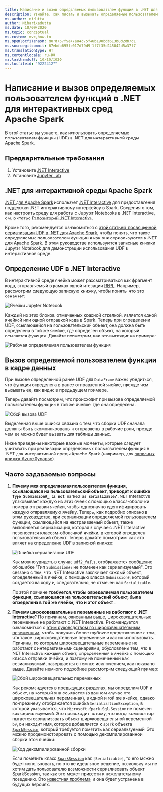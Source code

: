 ```yaml
---
title: Написание и вызов определяемых пользователем функций в .NET для интерактивных сред Apache Spark.
description: Узнайте, как писать и вызывать определяемые пользователем функции в .NET для интерактивных оболочек Apache Spark.
ms.author: nidutta
author: Niharikadutta
ms.date: 10/09/2020
ms.topic: conceptual
ms.custom: mvc,how-to
ms.openlocfilehash: d07d757f9e47a84c75f46b190bdb613b8d2db7c1
ms.sourcegitcommit: 67ebdb695fd017d79d9f1f7f35d145042d5a37f7
ms.translationtype: HT
ms.contentlocale: ru-RU
ms.lasthandoff: 10/20/2020
ms.locfileid: "92224127"
---
```

# <a name="write-and-call-udfs-in-net-for-apache-spark-interactive-environments"></a>Написание и вызов определяемых пользователем функций в .NET для интерактивных сред Apache Spark

В этой статье вы узнаете, как использовать определяемые пользователем функции (UDF) в .NET для интерактивной среды Apache Spark.

## <a name="prerequisites"></a>Предварительные требования

1. Установите [.NET Interactive](https://github.com/dotnet/interactive)
2. Установите [Jupyter Lab](https://jupyter.org/)

## <a name="net-for-apache-spark-interactive-experience"></a>.NET для интерактивной среды Apache Spark

[.NET для Apache Spark](https://github.com/dotnet/spark) использует [.NET Interactive](https://devblogs.microsoft.com/dotnet/net-interactive-is-here-net-notebooks-preview-2/) для предоставления поддержки .NET интерактивному интерфейсу в Spark. Сведения о том, как настроить среду для работы с Jupyter Notebooks в .NET Interactive, см. в статье [Репозиторий .NET Interactive](https://github.com/dotnet/interactive).

Кроме того, рекомендуется ознакомиться с [этой статьей, посвященной сериализации UDF в .NET для Apache Spark](udf-guide.md), чтобы понять, что такое определяемые пользователем функции и как они сериализуются в .NET для Apache Spark.
В этом руководстве используются записные книжки Jupyter Notebook для демонстрации использования UDF в интерактивной среде.

## <a name="define-a-udf-in-net-interactive"></a>Определение UDF в .NET Interactive

В интерактивной среде ячейка может рассматриваться как фрагмент кода, отправляемый в рамках одной итерации [REPL](https://en.wikipedia.org/wiki/Read%E2%80%93eval%E2%80%93print_loop). Например, рассмотрим следующую записную книжку, чтобы понять, что это означает:

![Ячейки Jupyter Notebook](./media/dotnet-interactive/dotnet-interactive-cells.png)

Каждый из этих блоков, отмеченных красной стрелкой, является одной ячейкой или одной отправкой кода в Spark. Теперь при определении UDF, ссылающейся на пользовательский объект, она должна быть определена в той же ячейке, где определен объект, на который ссылается функция. Давайте посмотрим, как это выглядит на примере:

![Рабочая определяемая пользователем функция](./media/dotnet-interactive/working-udf.png)

## <a name="call-a-udf-on-a-dataframe"></a>Вызов определяемой пользователем функции в кадре данных

При вызове определенной ранее UDF для `DataFrame` важно убедиться, что функция определена в ранее отправленной ячейке, прежде чем вызывать ее, как видно в предыдущем примере.

Теперь давайте посмотрим, что происходит при вызове определяемой пользователем функции в той же ячейке, где она определена.

![Сбой вызова UDF](./media/dotnet-interactive/udf_fails.png)

Выделенная выше ошибка связана с тем, что сборки UDF сначала должны быть скомпилированы и отправлены в рабочие роли, прежде чем ее можно будет вызвать для таблицы данных.

Ниже приведены некоторые важные моменты, которые следует учитывать при реализации определяемых пользователем функций в .NET для интерактивной среды Apache Spark (например, для [записных книжек Azure Synapse](https://docs.microsoft.com/azure/synapse-analytics/spark/apache-spark-development-using-notebooks)).

## <a name="faqs"></a>Часто задаваемые вопросы

1. **Почему моя определяемая пользователем функция, ссылающаяся на пользовательский объект, приводит к ошибке `Type Submission#_ is not marked as serializable`?**
    .NET Interactive упаковывает каждую из этих ячеек с помощью класса-оболочки номера отправки ячейки, чтобы однозначно идентифицировать каждую отправляемую ячейку. Теперь, как подробно описано в [этом руководстве](udf-guide.md), при сериализации определяемой пользователем функции, ссылающейся на настраиваемый объект, также выполняется сериализация, которая в случае с .NET Interactive переносится классом-оболочкой ячейки, в которой определен пользовательский объект.
    Теперь давайте посмотрим, как это влияет на определение UDF в записной книжке:

    ![Ошибка сериализации UDF](./media/dotnet-interactive/udf-serialization-error.png)

    Как можно увидеть в случае `udf2_fails`, отображается сообщение об ошибке "Тип `Submission#7` не помечен как сериализуемый". Это связано с тем, что .NET Interactive заключает каждый объект, определенный в ячейке, с помощью класса `Submission#`, который создается на ходу и, следовательно, не отмечен как `Serializable`.

    По этой причине **требуется, чтобы определяемая пользователем функция, ссылающаяся на пользовательский объект, была определена в той же ячейке, что и этот объект** .

2. **Почему широковещательные переменные не работают с .NET Interactive?**
    По причинам, описанным выше, широковещательные переменные не работают с .NET Interactive. Рекомендуется ознакомиться с [этим руководством по широковещательным переменным](broadcast-guide.md), чтобы получить более глубокое представление о том, что такое широковещательные переменные и как их использовать. Причины, по которым широковещательные переменные не работают с интерактивными сценариями, обусловлены тем, что в NET Interactive каждый объект, определенный в ячейке с помощью класса отправки ячейки, и поэтому не помеченный как сериализуемый, завершается с тем же исключением, как показано выше.
    Давайте немного подробнее рассмотрим следующий пример:

    ![Сбой широковещательных переменных](./media/dotnet-interactive/broadcast-fails.png)

    Как рекомендуется в предыдущих разделах, мы определим UDF и объект, на который она ссылается (в данном случае это широковещательная переменная), в одной и той же ячейке, однако по-прежнему отображается ошибка `SerializationException`, в которой указывается, что `Microsoft.Spark.Sql.Session` не помечен как сериализуемый. Это происходит потому, что когда компилятор пытается сериализовать объект широковещательной переменной `bv`, он находит имя, которое добавляется к `spark` объекта [`SparkSession`](https://github.com/dotnet/spark/blob/master/src/csharp/Microsoft.Spark/Sql/SparkSession.cs#L20), который требуется пометить как сериализуемый. Это можно продемонстрировать с помощью декомпилированной сборки этой ячейки:

    ![Код декомпилированной сборки](./media/dotnet-interactive/decompiledAssembly.png)

    Если пометить класс [`SparkSession`](https://github.com/dotnet/spark/blob/master/src/csharp/Microsoft.Spark/Sql/SparkSession.cs#L20) как `[Serializable]`, то его можно будет использовать, но это не идеальное решение, поскольку мы не хотим дать пользователю возможности сериализовать объект SparkSession, так как это может привести к нежелательному поведению. Это [известная проблема](https://github.com/dotnet/spark/issues/619), и она будет устранена в будущих версиях.
